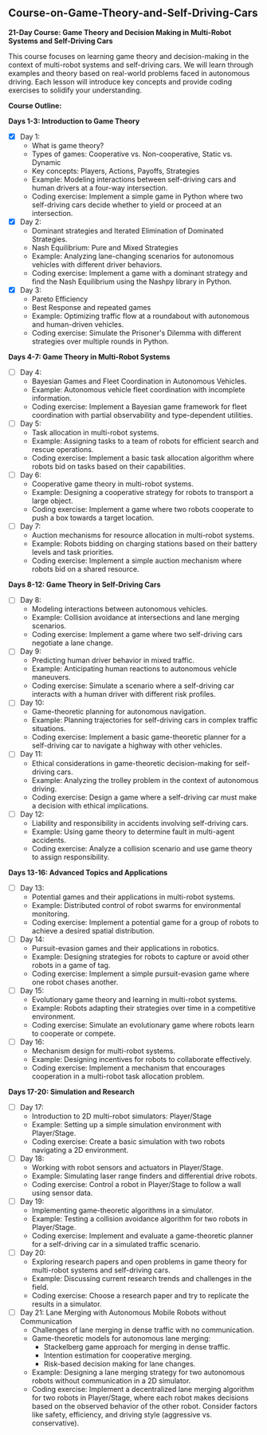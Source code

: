 ## Course-on-Game-Theory-and-Self-Driving-Cars

**21-Day Course: Game Theory and Decision Making in Multi-Robot Systems and Self-Driving Cars**

This course focuses on learning game theory and decision-making in the context of multi-robot systems and self-driving cars. We will learn through examples and theory based on real-world problems faced in autonomous driving. Each lesson will introduce key concepts and provide coding exercises to solidify your understanding.

**Course Outline:**

**Days 1-3: Introduction to Game Theory**
* [x] Day 1:
    * What is game theory?
    * Types of games: Cooperative vs. Non-cooperative, Static vs. Dynamic
    * Key concepts: Players, Actions, Payoffs, Strategies
    * Example: Modeling interactions between self-driving cars and human drivers at a four-way intersection.
    * Coding exercise: Implement a simple game in Python where two self-driving cars decide whether to yield or proceed at an intersection.
* [x] Day 2:
    * Dominant strategies and Iterated Elimination of Dominated Strategies.
    * Nash Equilibrium: Pure and Mixed Strategies
    * Example: Analyzing lane-changing scenarios for autonomous vehicles with different driver behaviors.
    * Coding exercise: Implement a game with a dominant strategy and find the Nash Equilibrium using the Nashpy library in Python.
* [x] Day 3:
    * Pareto Efficiency
    * Best Response and repeated games
    * Example: Optimizing traffic flow at a roundabout with autonomous and human-driven vehicles.
    * Coding exercise: Simulate the Prisoner's Dilemma with different strategies over multiple rounds in Python.

**Days 4-7: Game Theory in Multi-Robot Systems**
* [ ] Day 4:
    * Bayesian Games and Fleet Coordination in Autonomous Vehicles.
    * Example: Autonomous vehicle fleet coordination with incomplete information.
    * Coding exercise: Implement a Bayesian game framework for fleet coordination with partial observability and type-dependent utilities.
* [ ] Day 5:
    * Task allocation in multi-robot systems.
    * Example: Assigning tasks to a team of robots for efficient search and rescue operations.
    * Coding exercise: Implement a basic task allocation algorithm where robots bid on tasks based on their capabilities.
* [ ] Day 6:
    * Cooperative game theory in multi-robot systems.
    * Example: Designing a cooperative strategy for robots to transport a large object.
    * Coding exercise: Implement a game where two robots cooperate to push a box towards a target location.
* [ ] Day 7:
    * Auction mechanisms for resource allocation in multi-robot systems.
    * Example: Robots bidding on charging stations based on their battery levels and task priorities.
    * Coding exercise: Implement a simple auction mechanism where robots bid on a shared resource.

**Days 8-12: Game Theory in Self-Driving Cars**
* [ ] Day 8:
    * Modeling interactions between autonomous vehicles.
    * Example: Collision avoidance at intersections and lane merging scenarios.
    * Coding exercise: Implement a game where two self-driving cars negotiate a lane change.
* [ ] Day 9:
    * Predicting human driver behavior in mixed traffic.
    * Example: Anticipating human reactions to autonomous vehicle maneuvers.
    * Coding exercise: Simulate a scenario where a self-driving car interacts with a human driver with different risk profiles.
* [ ] Day 10:
    * Game-theoretic planning for autonomous navigation.
    * Example: Planning trajectories for self-driving cars in complex traffic situations.
    * Coding exercise: Implement a basic game-theoretic planner for a self-driving car to navigate a highway with other vehicles.
* [ ] Day 11:
    * Ethical considerations in game-theoretic decision-making for self-driving cars.
    * Example: Analyzing the trolley problem in the context of autonomous driving.
    * Coding exercise: Design a game where a self-driving car must make a decision with ethical implications.
* [ ] Day 12:
    * Liability and responsibility in accidents involving self-driving cars.
    * Example: Using game theory to determine fault in multi-agent accidents.
    * Coding exercise: Analyze a collision scenario and use game theory to assign responsibility.

**Days 13-16: Advanced Topics and Applications**
* [ ] Day 13:
    * Potential games and their applications in multi-robot systems.
    * Example: Distributed control of robot swarms for environmental monitoring.
    * Coding exercise: Implement a potential game for a group of robots to achieve a desired spatial distribution.
* [ ] Day 14:
    * Pursuit-evasion games and their applications in robotics.
    * Example: Designing strategies for robots to capture or avoid other robots in a game of tag.
    * Coding exercise: Implement a simple pursuit-evasion game where one robot chases another.
* [ ] Day 15:
    * Evolutionary game theory and learning in multi-robot systems.
    * Example: Robots adapting their strategies over time in a competitive environment.
    * Coding exercise: Simulate an evolutionary game where robots learn to cooperate or compete.
* [ ] Day 16:
    * Mechanism design for multi-robot systems.
    * Example: Designing incentives for robots to collaborate effectively.
    * Coding exercise: Implement a mechanism that encourages cooperation in a multi-robot task allocation problem.

**Days 17-20: Simulation and Research**
* [ ] Day 17:
    * Introduction to 2D multi-robot simulators: Player/Stage
    * Example: Setting up a simple simulation environment with Player/Stage.
    * Coding exercise: Create a basic simulation with two robots navigating a 2D environment.
* [ ] Day 18:
    * Working with robot sensors and actuators in Player/Stage.
    * Example: Simulating laser range finders and differential drive robots.
    * Coding exercise: Control a robot in Player/Stage to follow a wall using sensor data.
* [ ] Day 19:
    * Implementing game-theoretic algorithms in a simulator.
    * Example: Testing a collision avoidance algorithm for two robots in Player/Stage.
    * Coding exercise: Implement and evaluate a game-theoretic planner for a self-driving car in a simulated traffic scenario.
* [ ] Day 20:
    * Exploring research papers and open problems in game theory for multi-robot systems and self-driving cars.
    * Example: Discussing current research trends and challenges in the field.
    * Coding exercise: Choose a research paper and try to replicate the results in a simulator.
* [ ] Day 21: Lane Merging with Autonomous Mobile Robots without Communication
    * Challenges of lane merging in dense traffic with no communication.
    * Game-theoretic models for autonomous lane merging:
        * Stackelberg game approach for merging in dense traffic.
        * Intention estimation for cooperative merging.
        * Risk-based decision making for lane changes.
    * Example: Designing a lane merging strategy for two autonomous robots without communication in a 2D simulator.
    * Coding exercise: Implement a decentralized lane merging algorithm for two robots in Player/Stage, where each robot makes decisions based on the observed behavior of the other robot. Consider factors like safety, efficiency, and driving style (aggressive vs. conservative).
